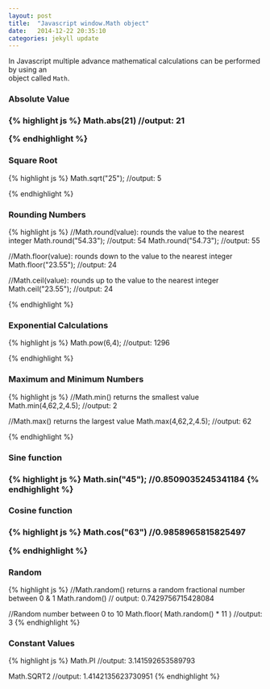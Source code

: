 ```yaml
---
layout: post
title:  "Javascript window.Math object"
date:   2014-12-22 20:35:10
categories: jekyll update
---
```

In Javascript multiple advance mathematical calculations can be performed by using an <br> object called `Math`.

<h3>Absolute Value<h3>
{% highlight js %}
Math.abs(21) //output: 21

{% endhighlight %}



<h3>Square Root</h3>

{% highlight js %}
Math.sqrt("25"); //output: 5

{% endhighlight %}

<h3>Rounding Numbers</h3>

{% highlight js %}
//Math.round(value): rounds the value to the nearest integer
Math.round("54.33"); //output: 54
Math.round("54.73"); //output: 55

//Math.floor(value): rounds down to the value to the nearest integer
Math.floor("23.55"); //output: 24

//Math.ceil(value): rounds up to the value to the nearest integer
Math.ceil("23.55"); //output: 24

{% endhighlight %}

<h3>Exponential Calculations</h3>

{% highlight js %}
Math.pow(6,4); //output: 1296

{% endhighlight %}

<h3>Maximum and Minimum Numbers</h3>
{% highlight js %}
//Math.min() returns the smallest value
Math.min(4,62,2,4.5); //output: 2

//Math.max() returns the largest value
Math.max(4,62,2,4.5); //output: 62

{% endhighlight %}

<h3>Sine function<h3>
{% highlight js %}
Math.sin("45"); //0.8509035245341184
{% endhighlight %}

<h3>Cosine function<h3>
{% highlight js %}
Math.cos("63") //0.9858965815825497

{% endhighlight %}

<h3>Random</h3>

{% highlight js %}
//Math.random() returns a random fractional number between 0 & 1
Math.random() // output: 0.7429756715428084

//Random number between 0 to 10
Math.floor( Math.random() * 11 ) //output: 3
{% endhighlight %}

<h3>Constant Values</h3>

{% highlight js %}
Math.PI //output: 3.141592653589793

Math.SQRT2 //output: 1.4142135623730951
{% endhighlight %}

